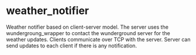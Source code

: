 # weather_notifier
Weather notifier based on client-server model.
The server uses the wundergroung_wrapper to contact the wunderground server for the weather updates.
Clients communicate over TCP with the server. 
Server can send updates to each client if there is any notification.

